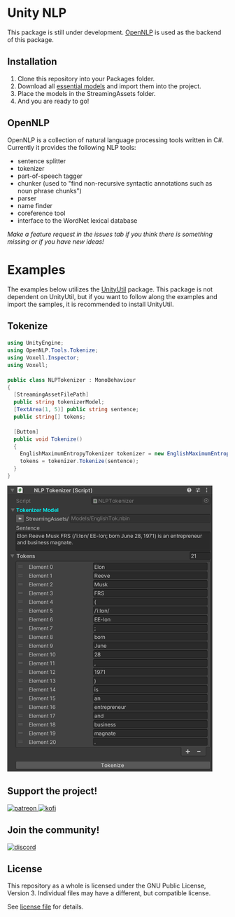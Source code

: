 # Unity NLP

This package is still under development. [OpenNLP](https://archive.codeplex.com/?p=sharpnlp) is used as the backend of this package.

## Installation

1. Clone this repository into your Packages folder.
2. Download all [essential models](https://drive.google.com/file/d/19bD2h0LBIArczYtQMHuoqdNRuUZrWdOX/view?usp=sharing) and import them into the project.
3. Place the models in the StreamingAssets folder.
4. And you are ready to go!

## OpenNLP

OpenNLP is a collection of natural language processing tools written in C#. Currently it provides the following NLP tools:
- sentence splitter
- tokenizer
- part-of-speech tagger
- chunker (used to "find non-recursive syntactic annotations such as noun phrase chunks")
- parser
- name finder
- coreference tool
- interface to the WordNet lexical database

*Make a feature request in the issues tab if you think there is something missing or if you have new ideas!*

# Examples

The examples below utilizes the [UnityUtil](https://github.com/voxell-tech/UnityUtil) package. This package is not dependent on UnityUtil, but if you want to follow along the examples and import the samples, it is recommended to install UnityUtil.

## Tokenize

```cs
using UnityEngine;
using OpenNLP.Tools.Tokenize;
using Voxell.Inspector;
using Voxell;

public class NLPTokenizer : MonoBehaviour
{
  [StreamingAssetFilePath]
  public string tokenizerModel;
  [TextArea(1, 5)] public string sentence;
  public string[] tokens;

  [Button]
  public void Tokenize()
  {
    EnglishMaximumEntropyTokenizer tokenizer = new EnglishMaximumEntropyTokenizer(FileUtil.GetStreamingAssetFilePath(tokenizerModel));
    tokens = tokenizer.Tokenize(sentence);
  }
}
```

![Tokenize](Pictures~/TokenizerExample.png)

## Support the project!

<a href="https://www.patreon.com/voxelltech" target="_blank">
  <img src="https://teaprincesschronicles.files.wordpress.com/2020/03/support-me-on-patreon.png" alt="patreon" width="200px" height="56px"/>
</a>

<a href ="https://ko-fi.com/voxelltech" target="_blank">
  <img src="https://uploads-ssl.webflow.com/5c14e387dab576fe667689cf/5cbed8a4cf61eceb26012821_SupportMe_red.png" alt="kofi" width="200px" height="40px"/>
</a>

## Join the community!

<a href ="https://discord.gg/WDBnuNH" target="_blank">
  <img src="https://gist.githubusercontent.com/nixon-voxell/e7ba303906080ffdf65b106f684801b5/raw/65b0338d5f4e82f700d3c9f14ec9fc62f3fd278e/JoinVXDiscord.svg" alt="discord" width="200px" height="200px"/>
</a>


## License

This repository as a whole is licensed under the GNU Public License, Version 3. Individual files may have a different, but compatible license.

See [license file](./LICENSE) for details.
